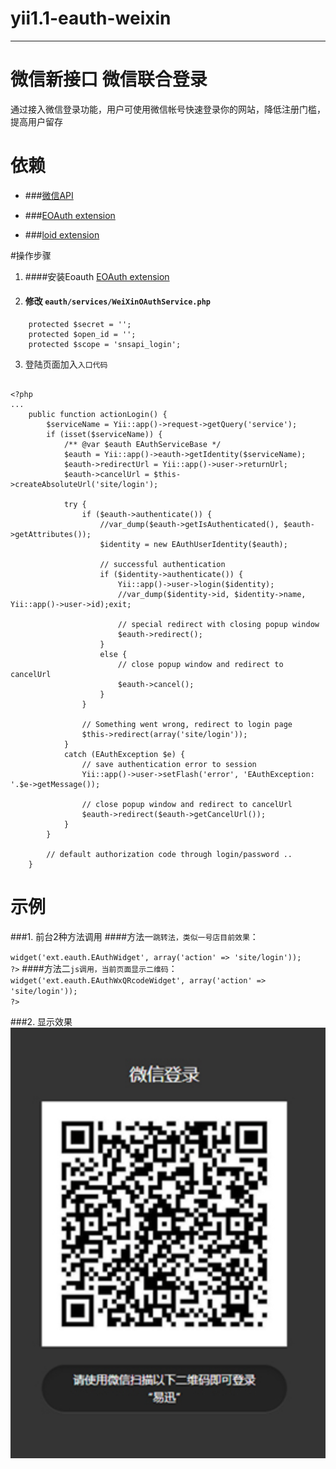 # yii1.1-eauth-weixin
---
# 微信新接口 微信联合登录

>
通过接入微信登录功能，用户可使用微信帐号快速登录你的网站，降低注册门槛，提高用户留存

# 依赖
* ###[微信API](https://open.weixin.qq.com)

* ###[EOAuth extension](http://www.yiiframework.com/extension/eoauth)
* ###[loid extension](http://www.yiiframework.com/extension/loid)


#操作步骤
1. ####安装Eoauth [EOAuth extension](http://www.yiiframework.com/extension/eoauth)

2. #### 修改 ```eauth/services/WeiXinOAuthService.php```
``` 
    protected $secret = '';
    protected $open_id = '';
    protected $scope = 'snsapi_login';
```
3. 登陆页面加入```入口代码```

```

<?php
...
    public function actionLogin() {
        $serviceName = Yii::app()->request->getQuery('service');
        if (isset($serviceName)) {
            /** @var $eauth EAuthServiceBase */
            $eauth = Yii::app()->eauth->getIdentity($serviceName);
            $eauth->redirectUrl = Yii::app()->user->returnUrl;
            $eauth->cancelUrl = $this->createAbsoluteUrl('site/login');

            try {
                if ($eauth->authenticate()) {
                    //var_dump($eauth->getIsAuthenticated(), $eauth->getAttributes());
                    $identity = new EAuthUserIdentity($eauth);

                    // successful authentication
                    if ($identity->authenticate()) {
                        Yii::app()->user->login($identity);
                        //var_dump($identity->id, $identity->name, Yii::app()->user->id);exit;

                        // special redirect with closing popup window
                        $eauth->redirect();
                    }
                    else {
                        // close popup window and redirect to cancelUrl
                        $eauth->cancel();
                    }
                }

                // Something went wrong, redirect to login page
                $this->redirect(array('site/login'));
            }
            catch (EAuthException $e) {
                // save authentication error to session
                Yii::app()->user->setFlash('error', 'EAuthException: '.$e->getMessage());

                // close popup window and redirect to cancelUrl
                $eauth->redirect($eauth->getCancelUrl());
            }
        }

        // default authorization code through login/password ..
    }
   ```




# 示例
###1. 前台2种方法调用
####方法一``` 跳转法，类似一号店目前效果 ```：

<code><?php
    $this->widget('ext.eauth.EAuthWidget', array('action' => 'site/login'));
?></code>
####方法二``` js调用，当前页面显示二维码 ```：
<code><?php
    $this->widget('ext.eauth.EAuthWxQRcodeWidget', array('action' => 'site/login'));
?></code>

###2. 显示效果
![图片](./makedown-img/code.png '二维码')

